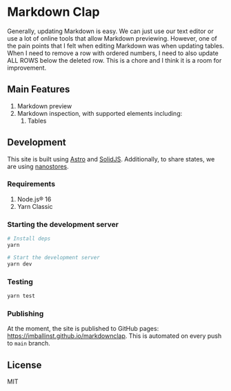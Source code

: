 # Markdown Clap

Generally, updating Markdown is easy. We can just use our text editor or use a lot of online tools that allow Markdown previewing. However, one of the pain points that I felt when editing Markdown was when updating tables. When I need to remove a row with ordered numbers, I need to also update ALL ROWS below the deleted row. This is a chore and I think it is a room for improvement.

## Main Features

1. Markdown preview
2. Markdown inspection, with supported elements including:
   1. Tables

## Development

This site is built using [Astro](https://astro.build) and [SolidJS](https://www.solidjs.com). Additionally, to share states, we are using [nanostores](https://github.com/nanostores/nanostores).

### Requirements

1. Node.js® 16
2. Yarn Classic

### Starting the development server

```bash
# Install deps
yarn

# Start the development server
yarn dev
```

### Testing

```bash
yarn test
```

### Publishing

At the moment, the site is published to GitHub pages: https://imballinst.github.io/markdownclap. This is automated on every push to `main` branch.

## License

MIT
